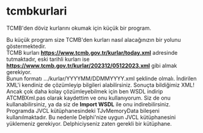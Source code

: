 # tcmbkurlari
TCMB'den döviz kurlarını okumak için küçük bir program.

Bu küçük program size TCMB'den kurları nasıl alacağınızın bir yolunu göstermektedir.<br>
TCMB kurları <b>https://www.tcmb.gov.tr/kurlar/today.xml</b> adresinde tutmaktadır, eski tarihli kurları ise <b>https://www.tcmb.gov.tr/kurlar/202312/05122023.xml</b> gibi almak gerekiyor.<br> 
Bunun formatı .../kurlar/YYYYMM/DDMMYYYY.xml şeklinde olmalı. 
İndirilen XML'i kendiniz de çözümleyip bilgileri alabilirsiniz. Sonuçta bildiğimiz XML! Ancak çok daha kolay çözümleyebilmek için ben WSDL indirip ATCMBXml.pas olarak kaydettim ve onu kullanıyorum. Siz de onu kullanabilirsiniz, ya da siz de <b>Import WSDL</b> ile onu indirebilirsiniz.<br>
Programda JVCL kütüphanesindeki TJvMemoryData bileşeni kullanılmaktadır. Bu nedenle Delphi'nize uygun JVCL kütüphanesini yüklemeniz gerekiyor. Delphiciyseniz zaten gerekli bir kütüphane. <br>
